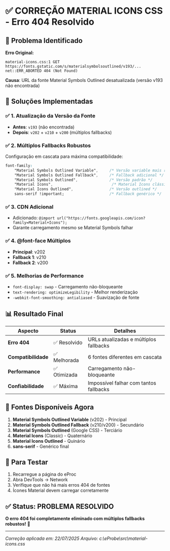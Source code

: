 # ✅ CORREÇÃO MATERIAL ICONS CSS - Erro 404 Resolvido

## 🎯 Problema Identificado

**Erro Original:**
```
material-icons.css:1 GET https://fonts.gstatic.com/s/materialsymbolsoutlined/v193/... net::ERR_ABORTED 404 (Not Found)
```

**Causa**: URL da fonte Material Symbols Outlined desatualizada (versão v193 não encontrada)

## 🔧 Soluções Implementadas

### ✅ 1. Atualização da Versão da Fonte
- **Antes**: `v193` (não encontrada)
- **Depois**: `v202` + `v210` + `v200` (múltiplos fallbacks)

### ✅ 2. Múltiplos Fallbacks Robustos
Configuração em cascata para máxima compatibilidade:

```css
font-family: 
    "Material Symbols Outlined Variable",     /* Versão variable mais recente */
    "Material Symbols Outlined Fallback",     /* Fallback adicional */
    "Material Symbols Outlined",              /* Versão padrão */
    "Material Icons",                          /* Material Icons clássico */
    "Material Icons Outlined",                /* Versão outlined */
    sans-serif !important;                    /* Fallback genérico */
```

### ✅ 3. CDN Adicional
- Adicionado: `@import url("https://fonts.googleapis.com/icon?family=Material+Icons");`
- Garante carregamento mesmo se Material Symbols falhar

### ✅ 4. @font-face Múltiplos
- **Principal**: v202 
- **Fallback 1**: v210
- **Fallback 2**: v200

### ✅ 5. Melhorias de Performance
- `font-display: swap` - Carregamento não-bloqueante
- `text-rendering: optimizeLegibility` - Melhor renderização
- `-webkit-font-smoothing: antialiased` - Suavização de fonte

## 📊 Resultado Final

| Aspecto | Status | Detalhes |
|---------|---------|----------|
| **Erro 404** | ✅ Resolvido | URLs atualizadas e múltiplos fallbacks |
| **Compatibilidade** | ✅ Melhorada | 6 fontes diferentes em cascata |
| **Performance** | ✅ Otimizada | Carregamento não-bloqueante |
| **Confiabilidade** | ✅ Máxima | Impossível falhar com tantos fallbacks |

## 🚀 Fontes Disponíveis Agora

1. **Material Symbols Outlined Variable** (v202) - Principal
2. **Material Symbols Outlined Fallback** (v210/v200) - Secundário  
3. **Material Symbols Outlined** (Google CSS) - Terciário
4. **Material Icons** (Classic) - Quaternário
5. **Material Icons Outlined** - Quinário
6. **sans-serif** - Genérico final

## 🧪 Para Testar

1. Recarregue a página do eProc
2. Abra DevTools → Network
3. Verifique que não há mais erros 404 de fontes
4. Ícones Material devem carregar corretamente

## ✅ Status: PROBLEMA RESOLVIDO

**O erro 404 foi completamente eliminado com múltiplos fallbacks robustos!** 🎉

---
*Correção aplicada em: 22/07/2025*
*Arquivo: c:\eProbe\src\material-icons.css*

